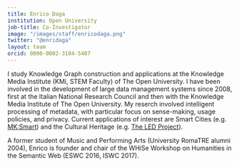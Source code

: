 ```yaml
---
title: Enrico Daga
institution: Open University
job-title: Co-Investigator
image: "/images/staff/enricodaga.png"
twitter: "@enridaga"
layout: team
orcid: 0000-0002-3184-5407
---
```


I study Knowledge Graph construction and applications at the Knowledge Media Institute (KMi, STEM Faculty) of The Open University. 
I have been involved in the development of large data management systems since 2008, first at the Italian National Research Council and then with the Knowledge Media Institute of The Open University. 
My reserch involved intelligent processing of metadata, with particular focus on sense-making, usage policies, and privacy. 
Current applications of interest are Smart Cities (e.g. [MK:Smart](http://kmi.open.ac.uk/projects/name/mk:smart)) and the Cultural Heritage (e.g. [The LED Project](http://kmi.open.ac.uk/projects/name/listening-experience-database)).

A former student of Music and Performing Arts (University RomaTRE alumni 2004), Enrico is founder and chair of the WHiSe Workshop on Humanities in the Semantic Web (ESWC 2016, ISWC 2017).
